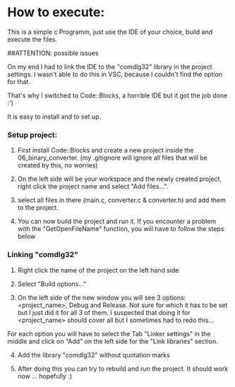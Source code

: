 # How to execute:

This is a simple c Programm, just use the IDE of your choice, build and execute the files.

##ATTENTION: possible issues

On my end I had to link the IDE to the "comdlg32" library in the project settings. I wasn't able to do this in VSC, because I couldn't find the option for that.

That's why I switched to Code::Blocks, a horrible IDE but it got the job done :')

It is easy to install and to set up.

### Setup project:

1) First install Code::Blocks and create a new project inside the 06_binary_converter. (my .gitignore will ignore all files that will be created by this, no worries) 

2) On the left side will be your workspace and the newly created project, right click the project name and select "Add files...".

3) select all files in there (main.c, converter.c & converter.h) and add them to the project.

4) You can now build the project and run it. If you encounter a problem with the "GetOpenFileName" function, you will have to follow the steps below

### Linking "comdlg32"

1) Right click the name of the project on the left hand side

2) Select "Build options..."

3) On the left side of the new window you will see 3 options: <project_name>, Debug and Release. Not sure for which it has to be set but I just did it for all 3 of them. I suspected that doing it for <project_name> should cover all but I sometimes had to redo this…

For each option you will have to select the Tab "Linker settings" in the middle and click on "Add" on the left side for the "Link libraries" section.

4) Add the library "comdlg32" without quotation marks

5) After doing this you can try to rebuild and run the project. It should work now … hopefully :)
